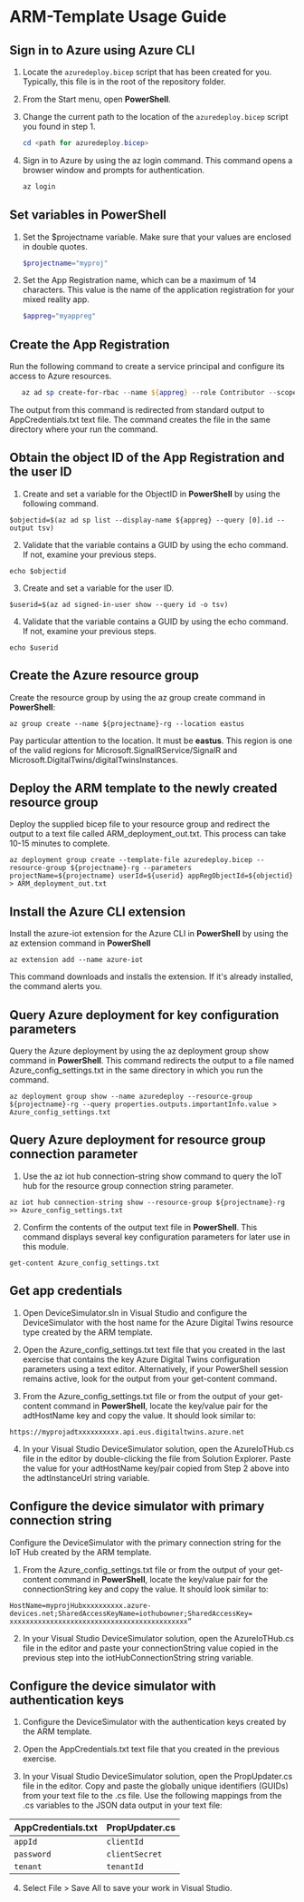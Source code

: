 # ARM-Template Usage Guide

## Sign in to Azure using Azure CLI

1. Locate the `azuredeploy.bicep` script that has been created for you. Typically, this file is in the root of the repository folder.
2. From the Start menu, open **PowerShell**.
3. Change the current path to the location of the `azuredeploy.bicep` script you found in step 1.
   
   ```powershell
   cd <path for azuredeploy.bicep>
   
5. Sign in to Azure by using the az login command. This command opens a browser window and prompts for authentication.

   ```powershell
   az login

## Set variables in PowerShell

1. Set the $projectname variable. Make sure that your values are enclosed in double quotes.
   
   ```powershell
   $projectname="myproj"
   
2. Set the App Registration name, which can be a maximum of 14 characters. This value is the name of the application registration for your mixed reality app.
   
   ```powershell
   $appreg="myappreg"

## Create the App Registration

Run the following command to create a service principal and configure its access to Azure resources.

```powershell
   az ad sp create-for-rbac --name ${appreg} --role Contributor --scopes/subscriptions/<SUBSCRIPTION-ID> > AppCredentials.txt
```

The output from this command is redirected from standard output to AppCredentials.txt text file. The command creates the file in the same directory where your run the command.

## Obtain the object ID of the App Registration and the user ID

1. Create and set a variable for the ObjectID in **PowerShell** by using the following command.
   
```
$objectid=$(az ad sp list --display-name ${appreg} --query [0].id --output tsv)
```

2. Validate that the variable contains a GUID by using the echo command. If not, examine your previous steps.
   
```
echo $objectid
```
3. Create and set a variable for the user ID.
   
```
$userid=$(az ad signed-in-user show --query id -o tsv)
```

4. Validate that the variable contains a GUID by using the echo command. If not, examine your previous steps.
   
```
echo $userid
```

## Create the Azure resource group

Create the resource group by using the az group create command in **PowerShell**:

```
az group create --name ${projectname}-rg --location eastus
```

Pay particular attention to the location. It must be **eastus**. This region is one of the valid regions for Microsoft.SignalRService/SignalR and Microsoft.DigitalTwins/digitalTwinsInstances.

## Deploy the ARM template to the newly created resource group

Deploy the supplied bicep file to your resource group and redirect the output to a text file called ARM_deployment_out.txt. This process can take 10-15 minutes to complete.

```
az deployment group create --template-file azuredeploy.bicep --resource-group ${projectname}-rg --parameters projectName=${projectname} userId=${userid} appRegObjectId=${objectid} > ARM_deployment_out.txt
```

## Install the Azure CLI extension

Install the azure-iot extension for the Azure CLI in **PowerShell** by using the az extension command in **PowerShell** 

```
az extension add --name azure-iot
```

This command downloads and installs the extension. If it's already installed, the command alerts you.

## Query Azure deployment for key configuration parameters

Query the Azure deployment by using the az deployment group show command in **PowerShell**. This command redirects the output to a file named Azure_config_settings.txt in the same directory in which you run the command.

```
az deployment group show --name azuredeploy --resource-group ${projectname}-rg --query properties.outputs.importantInfo.value > Azure_config_settings.txt
```

## Query Azure deployment for resource group connection parameter

1. Use the az iot hub connection-string show command to query the IoT hub for the resource group connection string parameter.
   
```
az iot hub connection-string show --resource-group ${projectname}-rg >> Azure_config_settings.txt
```

2. Confirm the contents of the output text file in **PowerShell**. This command displays several key configuration parameters for later use in this module.
   
```
get-content Azure_config_settings.txt
```

## Get app credentials

1. Open DeviceSimulator.sln in Visual Studio and configure the DeviceSimulator with the host name for the Azure Digital Twins resource type created by the ARM template.
   
2. Open the Azure_config_settings.txt text file that you created in the last exercise that contains the key Azure Digital Twins configuration parameters using a text editor. Alternatively, if your PowerShell session remains active, look for the output from your get-content command.
   
3. From the Azure_config_settings.txt file or from the output of your get-content command in **PowerShell**, locate the key/value pair for the adtHostName key and copy the value. It should look similar to:
   
```
https://myprojadtxxxxxxxxxx.api.eus.digitaltwins.azure.net
```

4. In your Visual Studio DeviceSimulator solution, open the AzureIoTHub.cs file in the editor by double-clicking the file from Solution Explorer. Paste the value for your adtHostName key/pair copied from Step 2 above into the adtInstanceUrl string variable.

## Configure the device simulator with primary connection string

Configure the DeviceSimulator with the primary connection string for the IoT Hub created by the ARM template.

1. From the Azure_config_settings.txt file or from the output of your get-content command in **PowerShell**, locate the key/value pair for the connectionString key and copy the value. It should look similar to:
   
```
HostName=myprojHubxxxxxxxxxx.azure-devices.net;SharedAccessKeyName=iothubowner;SharedAccessKey= xxxxxxxxxxxxxxxxxxxxxxxxxxxxxxxxxxxxxxxxxxxx”
```

2. In your Visual Studio DeviceSimulator solution, open the AzureIoTHub.cs file in the editor and paste your connectionString value copied in the previous step into the iotHubConnectionString string variable.

## Configure the device simulator with authentication keys

1. Configure the DeviceSimulator with the authentication keys created by the ARM template.

2. Open the AppCredentials.txt text file that you created in the previous exercise.
   
3. In your Visual Studio DeviceSimulator solution, open the PropUpdater.cs file in the editor. Copy and paste the globally unique identifiers (GUIDs) from your text file to the .cs file. Use the following mappings from the .cs variables to the JSON data output in your text file: 

| AppCredentials.txt | PropUpdater.cs |
| ------------- | ------------- |
| `appId`  | `clientId`  |
| `password` | `clientSecret` |
| `tenant` | `tenantId` |

4. Select File > Save All to save your work in Visual Studio.
